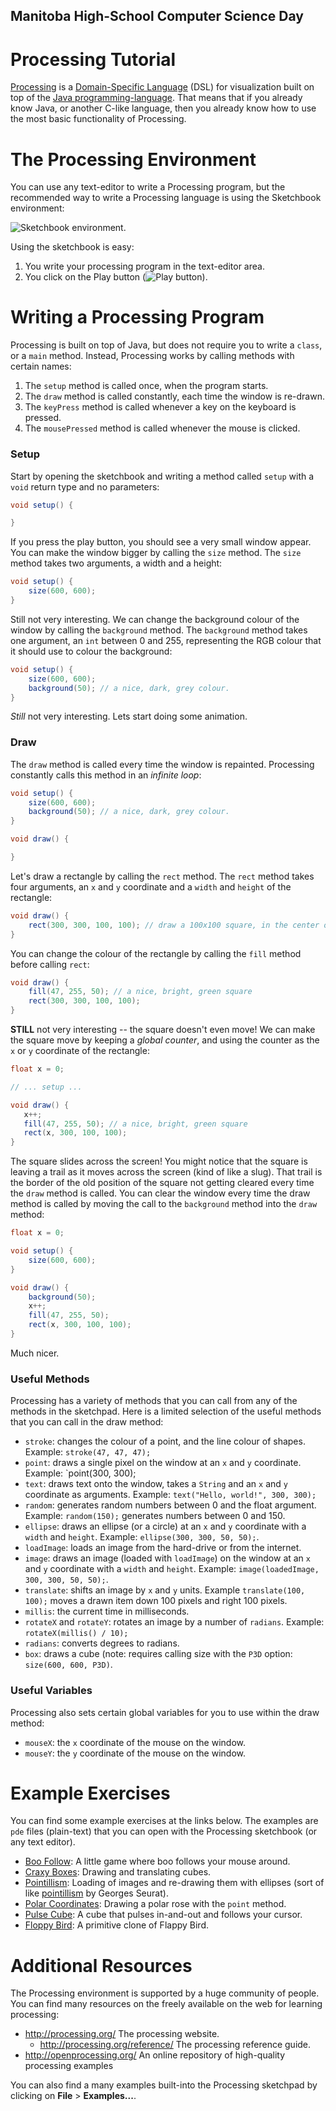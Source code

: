 Manitoba High-School Computer Science Day
-----------------------------------------

Processing Tutorial
===================

[Processing](http://processing.org/) is a [Domain-Specific Language](http://en.wikipedia.org/wiki/Domain_specific_language) (DSL) for visualization built on top of the [Java programming-language](http://java.oracle.com/). That means that if you already know Java, or another C-like language, then you already know how to use the most basic functionality of Processing.

The Processing Environment
==========================

You can use any text-editor to write a Processing program, but the recommended way to write a Processing language is using the Sketchbook environment:

![Sketchbook environment.](sketchbook-environment.png)

Using the sketchbook is easy:

1. You write your processing program in the text-editor area.
2. You click on the Play button (![Play button](play-button.png)).

Writing a Processing Program
============================
Processing is built on top of Java, but does not require you to write a `class`, or a `main` method. Instead, Processing works by calling methods with certain names:

1. The `setup` method is called once, when the program starts.
2. The `draw` method is called constantly, each time the window is re-drawn.
3. The `keyPress` method is called whenever a key on the keyboard is pressed.
4. The `mousePressed` method is called whenever the mouse is clicked.

### Setup

Start by opening the sketchbook and writing a method called `setup` with a `void` return type and no parameters:

```java
void setup() {

}
```
If you press the play button, you should see a very small window appear. You can make the window bigger by calling the `size` method. The `size` method takes two arguments, a width and a height:

```java
void setup() {
    size(600, 600);
}
```
Still not very interesting. We can change the background colour of the window by calling the `background` method. The `background` method takes one argument, an `int` between 0 and 255, representing the RGB colour that it should use to colour the background:

```java
void setup() {
    size(600, 600);
    background(50); // a nice, dark, grey colour.
}
```

*Still* not very interesting. Lets start doing some animation.

### Draw
The `draw` method is called every time the window is repainted. Processing constantly calls this method in an *infinite loop*:

```java
void setup() {
    size(600, 600);
    background(50); // a nice, dark, grey colour.
}

void draw() {

}
```

Let's draw a rectangle by calling the `rect` method. The `rect` method takes four arguments, an `x` and `y` coordinate and a `width` and `height` of the rectangle:

```java
void draw() {
    rect(300, 300, 100, 100); // draw a 100x100 square, in the center of the window
}
```

You can change the colour of the rectangle by calling the `fill` method before calling `rect`:

```java
void draw() {
    fill(47, 255, 50); // a nice, bright, green square
    rect(300, 300, 100, 100);
}
```

**STILL** not very interesting -- the square doesn't even move! We can make the square move by keeping a *global counter*, and using the counter as the `x` or `y` coordinate of the rectangle:

```java
float x = 0;

// ... setup ...

void draw() {
   x++;
   fill(47, 255, 50); // a nice, bright, green square
   rect(x, 300, 100, 100);
}
```

The square slides across the screen! You might notice that the square is leaving a trail as it moves across the screen (kind of like a slug). That trail is the border of the old position of the square not getting cleared every time the `draw` method is called. You can clear the window every time the draw method is called by moving the call to the `background` method into the `draw` method:

```java
float x = 0;

void setup() {
    size(600, 600);
}

void draw() {
    background(50);
    x++;
    fill(47, 255, 50);
    rect(x, 300, 100, 100);
}
```

Much nicer.

### Useful Methods
Processing has a variety of methods that you can call from any of the methods in the sketchpad. Here is a limited selection of the useful methods that you can call in the draw method:

* `stroke`: changes the colour of a point, and the line colour of shapes. Example: `stroke(47, 47, 47);`
* `point`: draws a single pixel on the window at an `x` and `y` coordinate. Example: `point(300, 300);
* `text`: draws text onto the window, takes a `String` and an `x` and `y` coordinate as arguments. Example: `text("Hello, world!", 300, 300);`
* `random`: generates random numbers between 0 and the float argument. Example: `random(150);` generates numbers between 0 and 150.
* `ellipse`: draws an ellipse (or a circle) at an `x` and `y` coordinate with a `width` and `height`. Example: `ellipse(300, 300, 50, 50);`.
* `loadImage`: loads an image from the hard-drive or from the internet.
* `image`: draws an image (loaded with `loadImage`) on the window at an `x` and `y` coordinate with a `width` and `height`. Example: `image(loadedImage, 300, 300, 50, 50);`.
* `translate`: shifts an image by `x` and `y` units. Example `translate(100, 100);` moves a drawn item down 100 pixels and right 100 pixels.
* `millis`: the current time in milliseconds.
* `rotateX` and `rotateY`: rotates an image by a number of `radians`. Example: `rotateX(millis() / 10);`
* `radians`: converts degrees to radians.
* `box`: draws a cube (note: requires calling size with the `P3D` option: `size(600, 600, P3D)`.

### Useful Variables
Processing also sets certain global variables for you to use within the draw method:

* `mouseX`: the `x` coordinate of the mouse on the window.
* `mouseY`: the `y` coordinate of the mouse on the window.

Example Exercises
=================
You can find some example exercises at the links below. The examples are `pde` files (plain-text) that you can open with the Processing sketchbook (or any text editor).

* [Boo Follow](boo_follow): A little game where boo follows your mouse around.
* [Craxy Boxes](crazy_boxes): Drawing and translating cubes.
* [Pointillism](pointillism): Loading of images and re-drawing them with ellipses (sort of like [pointillism](http://en.wikipedia.org/wiki/Pointillism) by Georges Seurat).
* [Polar Coordinates](polar_coordinates): Drawing a polar rose with the `point` method.
* [Pulse Cube](pulse_cube): A cube that pulses in-and-out and follows your cursor.
* [Floppy Bird](floppy_bird): A primitive clone of Flappy Bird.

Additional Resources
====================
The Processing environment is supported by a huge community of people. You can find many resources on the freely available on the web for learning processing:

* http://processing.org/ The processing website.
    * http://processing.org/reference/ The processing reference guide.
* http://openprocessing.org/ An online repository of high-quality processing examples

You can also find a many examples built-into the Processing sketchpad by clicking on **File** > **Examples...**.
